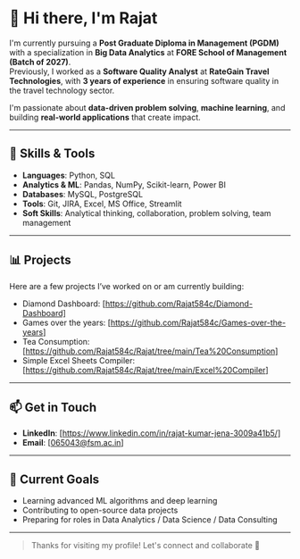 # 👋 Hi there, I'm Rajat

I'm currently pursuing a **Post Graduate Diploma in Management (PGDM)** with a specialization in **Big Data Analytics** at **FORE School of Management (Batch of 2027)**.  
Previously, I worked as a **Software Quality Analyst** at **RateGain Travel Technologies**, with **3 years of experience** in ensuring software quality in the travel technology sector.

I'm passionate about **data-driven problem solving**, **machine learning**, and building **real-world applications** that create impact.

---

## 🔧 Skills & Tools

- **Languages**: Python, SQL
- **Analytics & ML**: Pandas, NumPy, Scikit-learn, Power BI
- **Databases**: MySQL, PostgreSQL
- **Tools**: Git, JIRA, Excel, MS Office, Streamlit
- **Soft Skills**: Analytical thinking, collaboration, problem solving, team management

---

## 📊 Projects

Here are a few projects I’ve worked on or am currently building:

- Diamond Dashboard: [https://github.com/Rajat584c/Diamond-Dashboard]
- Games over the years: [https://github.com/Rajat584c/Games-over-the-years]
- Tea Consumption: [https://github.com/Rajat584c/Rajat/tree/main/Tea%20Consumption]
- Simple Excel Sheets Compiler: [https://github.com/Rajat584c/Rajat/tree/main/Excel%20Compiler]

---

## 📫 Get in Touch

- **LinkedIn**: [https://www.linkedin.com/in/rajat-kumar-jena-3009a41b5/]
- **Email**: [065043@fsm.ac.in]

---

## 🚀 Current Goals

- Learning advanced ML algorithms and deep learning
- Contributing to open-source data projects
- Preparing for roles in Data Analytics / Data Science / Data Consulting

---

> Thanks for visiting my profile! Let's connect and collaborate 🚀

